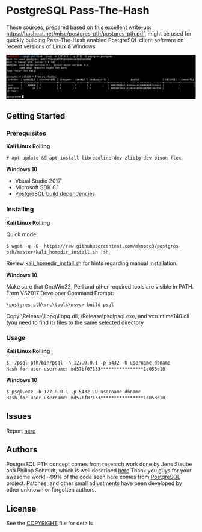 # PostgreSQL Pass-The-Hash

These sources, prepared based on this excellent write-up: https://hashcat.net/misc/postgres-pth/postgres-pth.pdf, might be used for quickly building 
Pass-The-Hash enabled PostgreSQL client software on recent versions of Linux & Windows

![psql-pth](https://raw.githubusercontent.com/mkopec3/postgres-pth/master/postgresql-pth.png)

## Getting Started

### Prerequisites

**Kali Linux Rolling**

```
# apt update && apt install libreadline-dev zlib1g-dev bison flex
```

**Windows 10**
* Visual Studio 2017
* Microsoft SDK 8.1
* [PostgreSQL build dependencies](https://www.postgresql.org/docs/9.0/install-windows-full.html#AEN24042)

### Installing

**Kali Linux Rolling**

Quick mode:
```
$ wget -q -O- https://raw.githubusercontent.com/mkopec3/postgres-pth/master/kali_homedir_install.sh |sh
```
Review [kali_homedir_install.sh](kali_homedir_install.sh) for hints regarding manual installation.

**Windows 10**

Make sure that GnuWin32, Perl and other required tools are visible in PATH.
From VS2017 Developer Command Prompt:
```
\postgres-pth\src\tools\msvc> build psql
```

Copy \Release\libpq\libpq.dll, \Release\psqlpsql.exe, and vcruntime140.dll (you need to find it) files to the same selected directory


### Usage

**Kali Linux Rolling**

```
$ ~/psql-pth/bin/psql -h 127.0.0.1 -p 5432 -U username dbname
Hash for user username: md57bf07133****************1c058d18
```

**Windows 10**

```
$ psql.exe -h 127.0.0.1 -p 5432 -U username dbname
Hash for user username: md57bf07133****************1c058d18
```

## Issues

Report [here](https://github.com/mkopec3/postgres-pth/issues)

## Authors

PostgreSQL PTH concept comes from research work done by Jens Steube and Philipp Schmidt, which is well described [here](https://hashcat.net/misc/postgres-pth/postgres-pth.pdf)
Thank you guys for your awesome work!
~99% of the code seen here comes from [PostgreSQL](https://github.com/postgres/postgres) project.
Patches, and other small adjustments have been developed by other unknown or forgotten authors.

## License

See the [COPYRIGHT](COPYRIGHT) file for details

